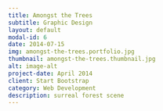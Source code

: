 ```yaml
---
title: Amongst the Trees
subtitle: Graphic Design
layout: default
modal-id: 6
date: 2014-07-15
img: amongst-the-trees.portfolio.jpg
thumbnail: amongst-the-trees.thumbnail.jpg
alt: image-alt
project-date: April 2014
client: Start Bootstrap
category: Web Development
description: surreal forest scene
---
```

